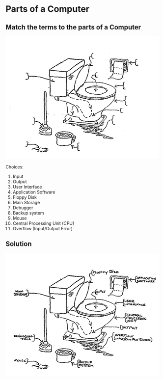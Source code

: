 # Parts of a Computer

## Match the terms to the parts of a Computer
![Problem](/Resources/Pictures/toilet_tech.gif)

Choices:
1. Input
2. Output
3. User Interface
4. Application Software
5. Floppy Disk
6. Main Storage
7. Debugger
8. Backup system
9. Mouse
10. Central Processing Unit (CPU)
11. Overflow (Input/Output Error)

## Solution
![Solution](/Resources/Pictures/toilet_tech_solution.gif)
